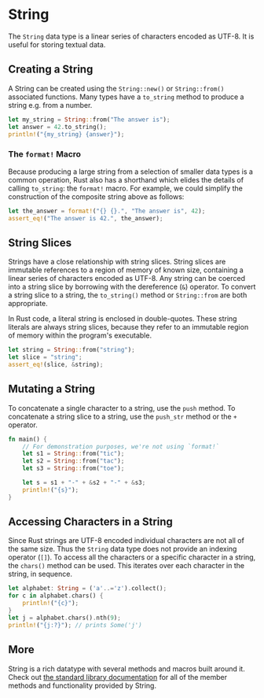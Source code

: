 # String

The `String` data type is a linear series of characters encoded as UTF-8. It is useful for storing textual data.

## Creating a String

A String can be created using the `String::new()` or `String::from()` associated functions. Many types have a `to_string` method to produce a string e.g. from a number.

```rust
let my_string = String::from("The answer is");
let answer = 42.to_string();
println!("{my_string} {answer}");
```

### The `format!` Macro

Because producing a large string from a selection of smaller data types is a common operation, Rust also has a shorthand which elides the details of calling `to_string`: the `format!` macro. For example, we could simplify the construction of the composite string above as follows:

```rust
let the_answer = format!("{} {}.", "The answer is", 42);
assert_eq!("The answer is 42.", the_answer);
```

## String Slices

Strings have a close relationship with string slices. String slices are immutable references to a region of memory of known size, containing a linear series of characters encoded as UTF-8. Any string can be coerced into a string slice by borrowing with the dereference (`&`) operator. To convert a string slice to a string, the `to_string()` method or `String::from` are both appropriate.

In Rust code, a literal string is enclosed in double-quotes. These string literals are always string slices, because they refer to an immutable region of memory within the program's executable.

```rust
let string = String::from("string");
let slice = "string";
assert_eq!(slice, &string);
```

## Mutating a String

To concatenate a single character to a string, use the `push` method. To concatenate a string slice to a string, use the `push_str` method or the `+` operator.

```rust
fn main() {
    // For demonstration purposes, we're not using `format!`
    let s1 = String::from("tic");
    let s2 = String::from("tac");
    let s3 = String::from("toe");

    let s = s1 + "-" + &s2 + "-" + &s3;
    println!("{s}");
}
```

## Accessing Characters in a String

Since Rust strings are UTF-8 encoded individual characters are not all of the same size. Thus the `String` data type does not provide an indexing operator (`[]`). To access all the characters or a specific character in a string, the `chars()` method can be used. This iterates over each character in the string, in sequence.

```rust
let alphabet: String = ('a'..='z').collect();
for c in alphabet.chars() {
    println!("{c}");
}
let j = alphabet.chars().nth(9);
println!("{j:?}"); // prints Some('j')
```

## More

String is a rich datatype with several methods and macros built around it. Check out [the standard library documentation](https://doc.rust-lang.org/std/string/struct.String.html) for all of the member methods and functionality provided by String.
